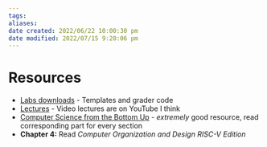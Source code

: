 ```yaml
---
tags: 
aliases: 
date created: 2022/06/22 10:00:30 pm
date modified: 2022/07/15 9:20:06 pm
---
```


# Resources

- [Labs downloads](http://www.csapp.cs.cmu.edu/3e/labs.html) - Templates and grader code
- [Lectures](http://www.cs.cmu.edu/afs/cs.cmu.edu/academic/class/15213-f17/www/schedule.html) - Video lectures are on YouTube I think
- [Computer Science from the Bottom Up](http://bottomupcs.com/) - *extremely* good resource, read corresponding part for every section
- **Chapter 4:** Read *Computer Organization and Design RISC-V Edition*
